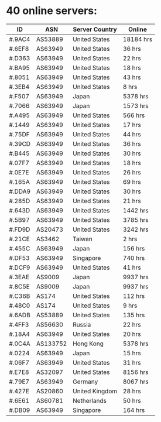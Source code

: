 # 40 online servers:

| ID | ASN | Server Country | Online |
| ------ | ------ | ------ | ------ |
| #.9AC4 | AS53889 | United States | 18184 hrs |
| #.6EF8 | AS63949 | United States | 36 hrs |
| #.D363 | AS63949 | United States | 22 hrs |
| #.BA95 | AS63949 | United States | 18 hrs |
| #.8051 | AS63949 | United States | 43 hrs |
| #.3EB4 | AS63949 | United States | 8 hrs |
| #.F507 | AS63949 | Japan | 5378 hrs |
| #.7066 | AS63949 | Japan | 1573 hrs |
| #.A495 | AS63949 | United States | 566 hrs |
| #.1449 | AS63949 | United States | 17 hrs |
| #.75DF | AS63949 | United States | 44 hrs |
| #.39CD | AS63949 | United States | 36 hrs |
| #.B445 | AS63949 | United States | 30 hrs |
| #.07F7 | AS63949 | United States | 18 hrs |
| #.0E7E | AS63949 | United States | 26 hrs |
| #.165A | AS63949 | United States | 69 hrs |
| #.DDA9 | AS63949 | United States | 30 hrs |
| #.285D | AS63949 | United States | 21 hrs |
| #.643D | AS63949 | United States | 1442 hrs |
| #.5B97 | AS63949 | United States | 3785 hrs |
| #.FD9D | AS20473 | United States | 3242 hrs |
| #.21CE | AS3462 | Taiwan | 2 hrs |
| #.455C | AS63949 | Japan | 156 hrs |
| #.DF53 | AS63949 | Singapore | 740 hrs |
| #.DCF9 | AS63949 | United States | 41 hrs |
| #.3EAE | AS9009 | Japan | 9937 hrs |
| #.8C5E | AS9009 | Japan | 9937 hrs |
| #.C36B | AS174 | United States | 112 hrs |
| #.48C0 | AS174 | United States | 9 hrs |
| #.6ADB | AS53889 | United States | 135 hrs |
| #.4FF3 | AS56630 | Russia | 22 hrs |
| #.18A4 | AS63949 | United States | 20 hrs |
| #.0C4A | AS133752 | Hong Kong | 5378 hrs |
| #.0224 | AS63949 | Japan | 15 hrs |
| #.06F7 | AS63949 | United States | 31 hrs |
| #.E7E8 | AS32097 | United States | 8156 hrs |
| #.79E7 | AS63949 | Germany | 8067 hrs |
| #.427E | AS20860 | United Kingdom | 28 hrs |
| #.6E61 | AS60781 | Netherlands | 50 hrs |
| #.DB09 | AS63949 | Singapore | 164 hrs |


